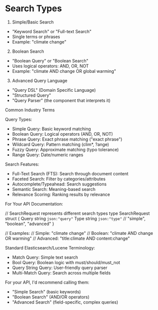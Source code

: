 # Search Types

1. Simple/Basic Search

- "Keyword Search" or "Full-text Search"
- Single terms or phrases
- Example: "climate change"

2. Boolean Search

- "Boolean Query" or "Boolean Search"
- Uses logical operators: AND, OR, NOT
- Example: "climate AND change OR global warming"

3. Advanced Query Language

- "Query DSL" (Domain Specific Language)
- "Structured Query"
- "Query Parser" (the component that interprets it)

Common Industry Terms

Query Types:

- Simple Query: Basic keyword matching
- Boolean Query: Logical operators (AND, OR, NOT)
- Phrase Query: Exact phrase matching ("exact phrase")
- Wildcard Query: Pattern matching (clim*, ?ange)
- Fuzzy Query: Approximate matching (typo tolerance)
- Range Query: Date/numeric ranges

Search Features:

- Full-Text Search (FTS): Search through document content
- Faceted Search: Filter by categories/attributes
- Autocomplete/Typeahead: Search suggestions
- Semantic Search: Meaning-based search
- Relevance Scoring: Ranking results by relevance

For Your API Documentation:

// SearchRequest represents different search types
type SearchRequest struct {
Query string `json:"query"`
Type  string `json:"type"` // "simple", "boolean", "advanced"
}

// Examples:
// Simple: "climate change"
// Boolean: "climate AND change OR warming"
// Advanced: "title:climate AND content:change"

Standard Elasticsearch/Lucene Terminology:

- Match Query: Simple text search
- Bool Query: Boolean logic with must/should/must_not
- Query String Query: User-friendly query parser
- Multi-Match Query: Search across multiple fields

For your API, I'd recommend calling them:
- "Simple Search" (basic keywords)
- "Boolean Search" (AND/OR operators)
- "Advanced Search" (field-specific, complex queries)
